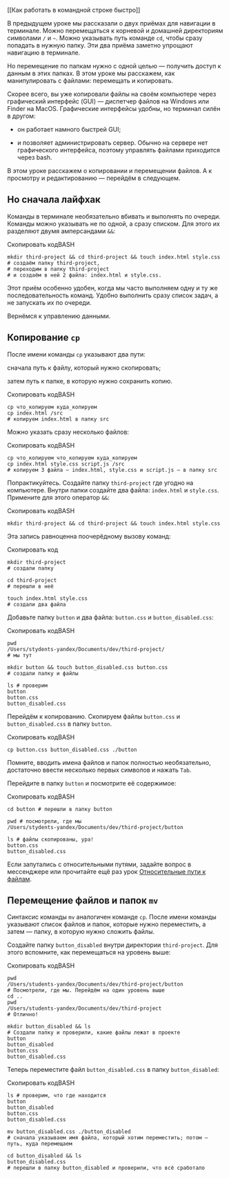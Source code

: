 [[Как работать в командной строке быстро]]

В предыдущем уроке мы рассказали о двух приёмах для навигации в терминале. Можно перемещаться к корневой и домашней директориям символами `/` и `~`. Можно указывать путь команде `cd`, чтобы сразу попадать в нужную папку. Эти два приёма заметно упрощают навигацию в терминале.

Но перемещение по папкам нужно с одной целью — получить доступ к данным в этих папках. В этом уроке мы расскажем, как манипулировать с файлами: перемещать и копировать.

Скорее всего, вы уже копировали файлы на своём компьютере через графический интерфейс (GUI) — диспетчер файлов на Windows или Finder на MacOS. Графические интерфейсы удобны, но терминал силён в другом:

-   он работает намного быстрей GUI;
    
-   и позволяет администрировать сервер. Обычно на сервере нет графического интерфейса, поэтому управлять файлами приходится через bash.
    

В этом уроке расскажем о копировании и перемещении файлов. А к просмотру и редактированию — перейдём в следующем.

## Но сначала лайфхак

Команды в терминале необязательно вбивать и выполнять по очереди. Команды можно указывать не по одной, а сразу списком. Для этого их разделяют двумя амперсандами `&&`:

Скопировать кодBASH

```
mkdir third-project && cd third-project && touch index.html style.css
# создаём папку third-project,
# переходим в папку third-project
# и создаём в ней 2 файла: index.html и style.css. 
```

Этот приём особенно удобен, когда мы часто выполняем одну и ту же последовательность команд. Удобно выполнить сразу список задач, а не запускать их по очереди.

Вернёмся к управлению данными.

## Копирование `cp`

После имени команды `cp` указывают два пути:

сначала путь к файлу, который нужно скопировать;

затем путь к папке, в которую нужно сохранить копию.

Скопировать кодBASH

```
cp что_копируем куда_копируем
cp index.html /src
# копируем index.html в папку src 
```

Можно указать сразу несколько файлов:

Скопировать кодBASH

```
cp что_копируем что_копируем куда_копируем
cp index.html style.css script.js /src
# копируем 3 файла — index.html, style.css и script.js — в папку src 
```

Попрактикуйтесь. Создайте папку `third-project` где угодно на компьютере. Внутри папки создайте два файла: `index.html` и `style.css`. Примените для этого оператор `&&`:

Скопировать кодBASH

```
mkdir third-project && cd third-project && touch index.html style.css 
```

Эта запись равноценна поочерёдному вызову команд:

Скопировать код

```
mkdir third-project
# создали папку

cd third-project
# перешли в неё

touch index.html style.css 
# создали два файла  
```

Добавьте папку `button` и два файла: `button.css` и `button_disabled.css`:

Скопировать кодBASH

```
pwd
/Users/stydents-yandex/Documents/dev/third-project/
# мы тут

mkdir button && touch button_disabled.css button.css
# создали папку и файлы

ls # проверим
button
button.css
button_disabled.css  
```

Перейдём к копированию. Скопируем файлы `button.css` и `button_disabled.css` в папку `button`.

Скопировать кодBASH

```
cp button.css button_disabled.css ./button 
```

Помните, вводить имена файлов и папок полностью необязательно, достаточно ввести несколько первых символов и нажать `Tab`.

Перейдите в папку `button` и посмотрите её содержимое:

Скопировать кодBASH

```
cd button # перешли в папку button

pwd # посмотрели, где мы
/Users/stydents-yandex/Documents/dev/third-project/button

ls # файлы скопированы, ура!
button.css 
button_disabled.css 
```

Если запутались с относительными путями, задайте вопрос в мессенджере или прочитайте ещё раз урок [Относительные пути к файлам](https://praktikum.yandex.ru/trainer/web/lesson/dbbba53a-4209-4c8d-8bab-55728d9eeb37/task/06406fb6-c3aa-4d5f-a968-f432dd8baf6e/).

## Перемещение файлов и папок `mv`

Синтаксис команды `mv` аналогичен команде `cp`. После имени команды указывают список файлов и папок, которые нужно переместить, а затем — папку, в которую нужно сложить файлы.

Создайте папку `button_disabled` внутри директории `third-project`. Для этого вспомните, как перемещаться на уровень выше:

Скопировать кодBASH

```
pwd
/Users/students-yandex/Documents/dev/third-project/button
# Посмотрели, где мы. Перейдём на один уровень выше
cd ..
pwd
/Users/students-yandex/Documents/dev/third-project
# Отлично!

mkdir button_disabled && ls
# Создали папку и проверили, какие файлы лежат в проекте
button
button_disabled
button.css
button_disabled.css  
```

Теперь переместите файл `button_disabled.css` в папку `button_disabled`:

Скопировать кодBASH

```
ls # проверим, что где находится
button
button_disabled
button.css
button_disabled.css 

mv button_disabled.css ./button_disabled
# сначала указываем имя файла, который хотим переместить; потом — путь, куда перемещаем 

cd button_disabled && ls
button_disabled.css 
# перешли в папку button_disabled и проверили, что всё сработало 
```